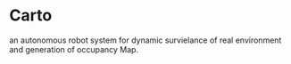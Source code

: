 # Carto
an autonomous robot system for dynamic survielance of real environment and generation of occupancy Map.
